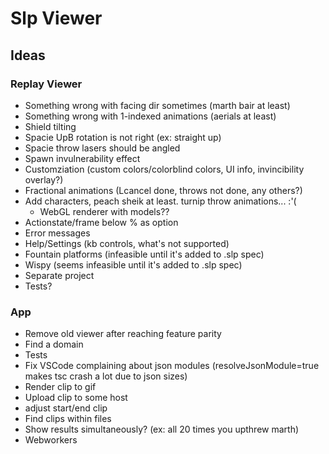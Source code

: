 # Slp Viewer

## Ideas

### Replay Viewer

- Something wrong with facing dir sometimes (marth bair at least)
- Something wrong with 1-indexed animations (aerials at least)
- Shield tilting
- Spacie UpB rotation is not right (ex: straight up)
- Spacie throw lasers should be angled
- Spawn invulnerability effect
- Customziation (custom colors/colorblind colors, UI info, invincibility overlay?)
- Fractional animations (Lcancel done, throws not done, any others?)
- Add characters, peach sheik at least. turnip throw animations... :'(
  - WebGL renderer with models??
- Actionstate/frame below % as option
- Error messages
- Help/Settings (kb controls, what's not supported)
- Fountain platforms (infeasible until it's added to .slp spec)
- Wispy (seems infeasible until it's added to .slp spec)
- Separate project
- Tests?

### App

- Remove old viewer after reaching feature parity
- Find a domain
- Tests
- Fix VSCode complaining about json modules (resolveJsonModule=true makes
  tsc crash a lot due to json sizes)
- Render clip to gif
- Upload clip to some host
- adjust start/end clip
- Find clips within files
- Show results simultaneously? (ex: all 20 times you upthrew marth)
- Webworkers
